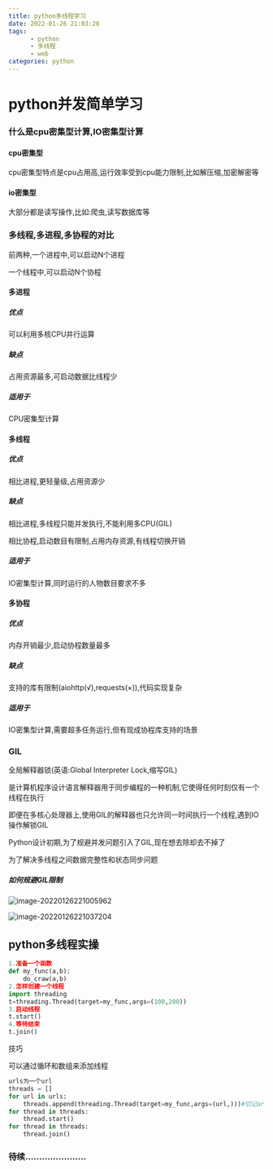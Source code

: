 ```yaml
---
title: python多线程学习
date: 2022-01-26 21:03:28
tags:
      - python
      - 多线程
      - web
categories: python
---
```


# python并发简单学习

<!--more-->

### 什么是cpu密集型计算,IO密集型计算

#### cpu密集型

cpu密集型特点是cpu占用高,运行效率受到cpu能力限制,比如解压缩,加密解密等

#### io密集型

大部分都是读写操作,比如:爬虫,读写数据库等

### 多线程,多进程,多协程的对比

前两种,一个进程中,可以启动N个进程

一个线程中,可以启动N个协程

#### 多进程

##### 优点

可以利用多核CPU并行运算

##### 缺点

占用资源最多,可启动数据比线程少

##### 适用于

CPU密集型计算

#### 多线程

##### 优点

相比进程,更轻量级,占用资源少

##### 缺点

相比进程,多线程只能并发执行,不能利用多CPU(GIL)

相比协程,启动数目有限制,占用内存资源,有线程切换开销

##### 适用于

IO密集型计算,同时运行的人物数目要求不多

#### 多协程

##### 优点

内存开销最少,启动协程数量最多

##### 缺点

支持的库有限制(aiohttp(√),requests(×)),代码实现复杂

##### 适用于

IO密集型计算,需要超多任务运行,但有现成协程库支持的场景

### GIL

全局解释器锁(英语:Global Interpreter Lock,缩写GIL)

是计算机程序设计语言解释器用于同步编程的一种机制,它使得任何时刻仅有一个线程在执行

即便在多核心处理器上,使用GIL的解释器也只允许同一时间执行一个线程,遇到IO操作解锁GIL

Python设计初期,为了规避并发问题引入了GIL,现在想去除却去不掉了

为了解决多线程之间数据完整性和状态同步问题

##### 如何规避GIL限制

![image-20220126221005962](https://picture-1304716932.cos.ap-chengdu.myqcloud.com/img/image-20220126221005962.png)

![image-20220126221037204](https://picture-1304716932.cos.ap-chengdu.myqcloud.com/img/image-20220126221037204.png)

## python多线程实操

```python
1.准备一个函数
def my_func(a,b):
    do_craw(a,b)
2.怎样创建一个线程
import threading
t=threading.Thread(target=my_func,args=(100,200))
3.启动线程
t.start()
4.等待结束
t.join()
```

技巧

可以通过循环和数组来添加线程

```python
urls为一个url
threads = []
for url in urls:
    threads.append(threading.Thread(target=my_func,args=(url,)))#切记args不能丢了,
for thread in threads:
    thread.start()
for thread in threads:
    thread.join()
```

### 待续......................

